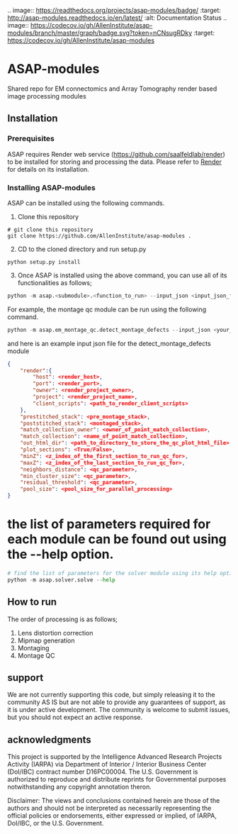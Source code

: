 .. image:: https://readthedocs.org/projects/asap-modules/badge/
   :target: http://asap-modules.readthedocs.io/en/latest/
   :alt: Documentation Status 
.. image:: https://codecov.io/gh/AllenInstitute/asap-modules/branch/master/graph/badge.svg?token=nCNsugRDky
  :target: https://codecov.io/gh/AllenInstitute/asap-modules

# ASAP-modules

Shared repo for EM connectomics and Array Tomography render based image processing modules 

## Installation


### Prerequisites


ASAP requires Render web service (https://github.com/saalfeldlab/render) to be installed for storing and processing the data. 
Please refer to [Render](https://github.com/saalfeldlab/render) for details on its installation.

### Installing ASAP-modules


ASAP can be installed using the following commands.

1. Clone this repository

```
# git clone this repository
git clone https://github.com/AllenInstitute/asap-modules .
```

2. CD to the cloned directory and run setup.py

```
python setup.py install 
```

3. Once ASAP is installed using the above command, you can use all of its functionalities as follows;

```python
python -m asap.<submodule>.<function_to_run> --input_json <input_json_file.json> --output_json <output_json_file.json>
```

For example, the montage qc module can be run using the following command.

```python
python -m asap.em_montage_qc.detect_montage_defects --input_json <your_input_json_file_with_required_parameters> --output_json <output_json_file_with_full_path>
```

and here is an example input json file for the detect_montage_defects module

```json
{
    "render":{
        "host": <render_host>,
        "port": <render_port>,
        "owner": <render_project_owner>,
        "project": <render_project_name>,
        "client_scripts": <path_to_render_client_scripts>
    },
    "prestitched_stack": <pre_montage_stack>,
    "poststitched_stack": <montaged_stack>,
    "match_collection_owner": <owner_of_point_match_collection>,
    "match_collection": <name_of_point_match_collection>,
    "out_html_dir": <path_to_directory_to_store_the_qc_plot_html_file>,
    "plot_sections": <True/False>,
    "minZ": <z_index_of_the_first_section_to_run_qc_for>,
    "maxZ": <z_index_of_the_last_section_to_run_qc_for>,
    "neighbors_distance": <qc_parameter>,
    "min_cluster_size": <qc_parameter>,
    "residual_threshold": <qc_parameter>,
    "pool_size": <pool_size_for_parallel_processing>
}
```

# the list of parameters required for each module can be found out using the --help option. 

```python
# find the list of parameters for the solver module using its help option
python -m asap.solver.solve --help
```


## How to run

The order of processing is as follows;
1. Lens distortion correction
2. Mipmap generation
3. Montaging
4. Montage QC


## support

We are not currently supporting this code, but simply releasing it to the community AS IS but are not able to provide any guarantees of support, as it is under active development. The community is welcome to submit issues, but you should not expect an active response.

## acknowledgments

This project is supported by the Intelligence Advanced Research Projects Activity (IARPA) via Department of Interior / Interior Business Center (DoI/IBC) contract number D16PC00004. The U.S. Government is authorized to reproduce and distribute reprints for Governmental purposes notwithstanding any copyright annotation theron.

Disclaimer: The views and conclusions contained herein are those of the authors and should not be interpreted as necessarily representing the official policies or endorsements, either expressed or implied, of IARPA, DoI/IBC, or the U.S. Government.
